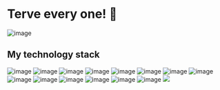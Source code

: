 <h1> Terve every one! 👋</h1>


![image](https://user-images.githubusercontent.com/123311632/213923284-3027e646-ea86-488d-903d-c43b1ae96ffc.png)

<h2>My technology stack</h2>

![image](https://user-images.githubusercontent.com/123311632/213923705-13a0e9ba-49e7-4d00-8be5-625c76225b9b.png)
![image](https://user-images.githubusercontent.com/123311632/213923712-3646b0cf-77f6-4b3a-89fb-9bf4557a995d.png)
![image](https://user-images.githubusercontent.com/123311632/213923726-e7e85000-d9f3-4c4c-89e1-82b76194c547.png)
![image](https://user-images.githubusercontent.com/123311632/213923760-bf310e9e-e39e-4c80-9969-25e8e12779c8.png)
![image](https://user-images.githubusercontent.com/123311632/213923774-27e28a52-82c5-4202-b339-6b37d5edc4e3.png)
![image](https://user-images.githubusercontent.com/123311632/213923791-087f3219-2f2a-45e7-92c2-a2275fd2acef.png)
![image](https://user-images.githubusercontent.com/123311632/213923806-9e513412-97ea-42cc-9e77-088c84097c17.png)
![image](https://user-images.githubusercontent.com/123311632/213923818-f214eeef-cdb2-45a3-ac9c-7ae66c29ae22.png)
![image](https://user-images.githubusercontent.com/123311632/213923832-42fee774-ab64-4196-bde6-9c417ad1de38.png)
![image](https://user-images.githubusercontent.com/123311632/213923842-7349a01e-4854-4a33-a237-cc411c57c684.png)
![image](https://user-images.githubusercontent.com/123311632/213923857-7e0a8b0c-2bd5-47b3-81df-c2067d9b3898.png)
![image](https://user-images.githubusercontent.com/123311632/213923864-ce7088a3-e8d0-43e4-accb-2e6971b8a79a.png)
![image](https://user-images.githubusercontent.com/123311632/213923897-4f201b8f-2f8e-4ab1-9187-e762e4569f2a.png)
![image](https://user-images.githubusercontent.com/123311632/213923918-5761a632-11de-434f-8d49-bbffc874dc70.png)
<img src="https://img.shields.io/badge/Python-blue?style=for-the-badge&logo=Python&logoColor=yellow"/>
 

